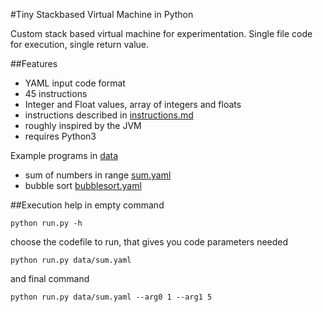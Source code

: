 #Tiny Stackbased Virtual Machine in Python

Custom stack based virtual machine for experimentation.
Single file code for execution, single return value.

##Features
* YAML input code format
* 45 instructions
* Integer and Float values, array of integers and floats
* instructions described in [instructions.md](doc/instructions.md)
* roughly inspired by the JVM
* requires Python3

Example programs in [data](data)

* sum of numbers in range [sum.yaml](data/sum.yaml)
* bubble sort [bubblesort.yaml](data/bubblesort.yaml)

##Execution
help in empty command 

```
python run.py -h
```

choose the codefile to run, that gives you code parameters needed

```
python run.py data/sum.yaml
```

and final command

```
python run.py data/sum.yaml --arg0 1 --arg1 5
```
